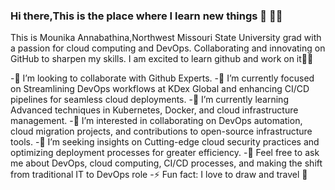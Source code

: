### Hi there,This is the place where I learn new things 👋 👩‍🦱

This is Mounika Annabathina,Northwest Missouri State University grad with a passion for cloud computing and DevOps. Collaborating and innovating on GitHub to sharpen my skills. I am excited to learn github and work on it👩‍🎓

-👯 I’m looking to collaborate with Github Experts.
-🔭 I’m currently focused on Streamlining DevOps workflows at KDex Global and enhancing CI/CD pipelines for seamless cloud deployments.
-🌱 I’m currently learning Advanced techniques in Kubernetes, Docker, and cloud infrastructure management.
-👯 I’m interested in collaborating on DevOps automation, cloud migration projects, and contributions to open-source infrastructure tools.
-🤔 I’m seeking insights on Cutting-edge cloud security practices and optimizing deployment processes for greater efficiency.
-💬 Feel free to ask me about DevOps, cloud computing, CI/CD processes, and making the shift from traditional IT to DevOps role
-⚡ Fun fact: I love to draw and travel 🎨

